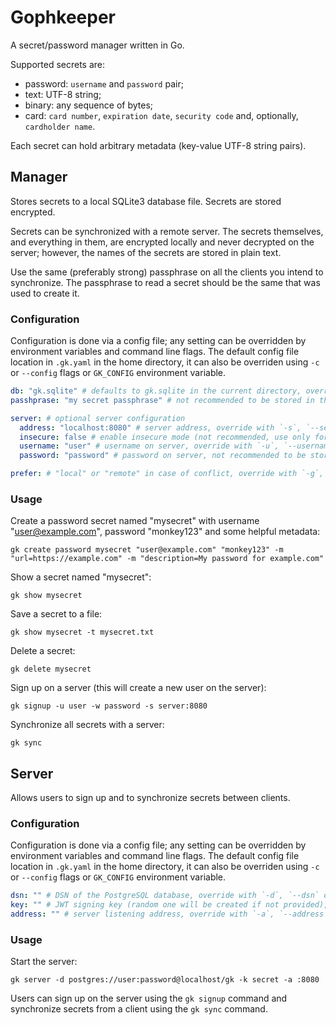 # Gophkeeper

A secret/password manager written in Go.

Supported secrets are:

- password: `username` and `password` pair;
- text: UTF-8 string;
- binary: any sequence of bytes;
- card: `card number`, `expiration date`, `security code` and, optionally, `cardholder name`.

Each secret can hold arbitrary metadata (key-value UTF-8 string pairs).

## Manager

Stores secrets to a local SQLite3 database file. Secrets are stored encrypted.

Secrets can be synchronized with a remote server. The secrets themselves, and everything in them, are encrypted locally and never decrypted on the server; however, the names of the secrets are stored in plain text.

Use the same (preferably strong) passphrase on all the clients you intend to synchronize. The passphrase to read a secret should be the same that was used to create it.

### Configuration

Configuration is done via a config file; any setting can be overridden by environment variables and command line flags. The default config file location in `.gk.yaml` in the home directory, it can also be overriden using `-c` or `--config` flags or `GK_CONFIG` environment variable.

```yaml
db: "gk.sqlite" # defaults to gk.sqlite in the current directory, override with `-d`, `--database` or `GK_DB` environment variable
passhprase: "my secret passphrase" # not recommended to be stored in the config file, override with `-p`, `--passphrase` or `GK_PASSPHRASE` environment variable

server: # optional server configuration
  address: "localhost:8080" # server address, override with `-s`, `--server` or `GK_SERVER` environment variable
  insecure: false # enable insecure mode (not recommended, use only for testing), override with `-i`, `--insecure` or `GK_INSECURE` environment variable
  username: "user" # username on server, override with `-u`, `--username` or `GK_USERNAME` environment variable
  password: "password" # password on server, not recommended to be stored in the config file, override with `-p`, `--password` or `GK_PASSWORD` environment variable

prefer: # "local" or "remote" in case of conflict, override with `-g`, `--prefer` or `GK_PREFER` environment variable
```

### Usage

Create a password secret named "mysecret" with username "user@example.com", password "monkey123" and some helpful metadata:
```
gk create password mysecret "user@example.com" "monkey123" -m "url=https://example.com" -m "description=My password for example.com"
```

Show a secret named "mysecret":
```
gk show mysecret
```

Save a secret to a file:
```
gk show mysecret -t mysecret.txt
```

Delete a secret:
```
gk delete mysecret
```

Sign up on a server (this will create a new user on the server):
```
gk signup -u user -w password -s server:8080
```

Synchronize all secrets with a server:
```
gk sync
```

## Server

Allows users to sign up and to synchronize secrets between clients.

### Configuration

Configuration is done via a config file; any setting can be overridden by environment variables and command line flags. The default config file location in `.gk.yaml` in the home directory, it can also be overriden using `-c` or `--config` flags or `GK_CONFIG` environment variable.

```yaml
dsn: "" # DSN of the PostgreSQL database, override with `-d`, `--dsn` or `GK_SERVER_DSN` environment variable
key: "" # JWT signing key (random one will be created if not provided), not recommended to be stored in the config file, override with `-k`, `--key` or `GK_SERVER_KEY` environment variable
address: "" # server listening address, override with `-a`, `--address` or `GK_SERVER_ADDRESS` environment variable
```

### Usage

Start the server:
```
gk server -d postgres://user:password@localhost/gk -k secret -a :8080
```

Users can sign up on the server using the `gk signup` command and synchronize secrets from a client using the `gk sync` command.

